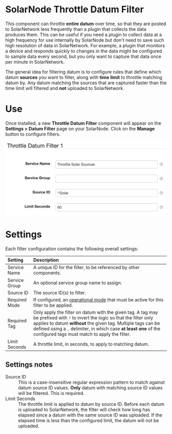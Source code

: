 # SolarNode Throttle Datum Filter

This component can throttle **entire datum** over time, so that they are posted to SolarNetwork less
frequently than a plugin that collects the data produces them. This can be useful if you need a
plugin to collect data at a high frequency for use internally by SolarNode but don't need to save
such high resolution of data in SolarNetwork. For example, a plugin that monitors a device and
responds quickly to changes in the data might be configured to sample data every second, but you
only want to capture that data once per minute in SolarNetwork.

The general idea for filtering datum is to configure rules that define which datum **sources** you
want to filter, along with **time limit** to throttle matching datum by. Any datum matching the
sources that are captured faster than the time limit will filtered and **not** uploaded to
SolarNetwork.

# Use

Once installed, a new **Throttle Datum Filter** component will appear on the 
**Settings > Datum Filter** page on your SolarNode. Click on the **Manage** button to configure 
filters.

![Throttle filter settings](docs/solarnode-throttle-filter-settings.png)

# Settings

Each filter configuration contains the following overall settings:

| Setting            | Description                                                       |
|:-------------------|:------------------------------------------------------------------|
| Service Name       | A unique ID for the filter, to be referenced by other components. |
| Service Group      | An optional service group name to assign.                         |
| Source ID          | The source ID(s) to filter.                                       |
| Required Mode      | If configured, an [operational mode](https://github.com/SolarNetwork/solarnetwork/wiki/SolarNode-Operational-Modes) that must be active for this filter to be applied. |
| Required Tag       | Only apply the filter on datum with the given tag. A tag may be prefixed with <code>!</code> to invert the logic so that the filter only applies to datum **without** the given tag. Multiple tags can be defined using a `,` delimiter, in which case **at least one** of the configured tags must match to apply the filter. |
| Limit Seconds      | A throttle limit, in seconds, to apply to matching datum.         |

## Settings notes

<dl>
	<dt>Source ID</dt>
	<dd>This is a case-insensitive regular expression pattern to match against datum source ID values.
	<b>Only</b> datum with matching source ID values will be filtered. This is required.</dd>
	<dt>Limit Seconds</dt>
	<dd>The throttle limit is applied to datum by source ID. Before each datum is uploaded
	to SolarNetwork, the filter will check how long has elapsed since a datum with the
	same source ID was uploaded. If the elapsed time is less than the configured limit,
	the datum will not be uploaded.</dd>
</dl>

